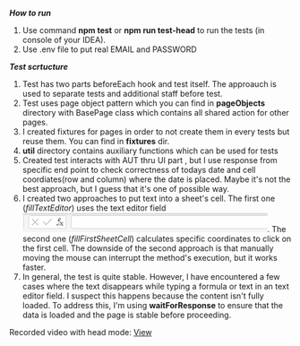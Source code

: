 
***How to run***
1. Use command **npm test**  or **npm run test-head** to run the tests (in console of your IDEA).
2. Use .env file to put real EMAIL and PASSWORD 

***Test scrtucture***
1. Test has two parts beforeEach hook and test itself. The  approauch is used to separate tests and additional staff before test.
2. Test uses page object pattern which you can find in **pageObjects** directory  with BasePage class which contains all shared action for other pages. 
3. I created fixtures for pages in order to not create them in every tests but reuse them. You can find in **fixtures** dir.
4. **util** directory contains auxiliary functions which can be used for tests
5. Created test interacts with AUT thru UI part , but I use response from specific end point to check correctness of todays date and cell coordiates(row and column) where the date is placed. Maybe it's not the best approach, but I guess that it's one of possible way. 
6. I created two approaches to put text into a sheet's cell.
The first one (_fillTextEditor_) uses the text editor field ![alt text](image.png). The second one (_fillFirstSheetCell_) calculates specific coordinates to click on the first cell. The downside of the second approach is that manually moving the mouse can interrupt the method's execution, but it works faster.
7. In general, the test is quite stable. However, I have encountered a few cases where the text disappears while typing a formula or text in an text editor field. I suspect this happens because the content isn't fully loaded. To address this, I'm using **waitForResponse** to ensure that the data is loaded and the page is stable before proceeding.

Recorded video with head mode: [View ](20240918_163006.mp4)
